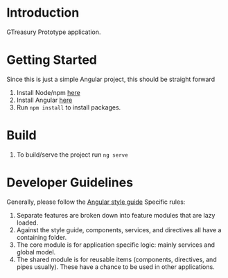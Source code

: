 # Introduction 
GTreasury Prototype application.

# Getting Started
Since this is just a simple Angular project, this should be straight forward
1.	Install Node/npm [here](https://nodejs.org/en/download/)
2.	Install Angular [here](https://angular.io/cli)
3.	Run `npm install` to install packages.

# Build
1.  To build/serve the project run `ng serve`

# Developer Guidelines
Generally, please follow the [Angular style guide](https://angular.io/guide/styleguide)
Specific rules:
1. Separate features are broken down into feature modules that are lazy loaded.
2. Against the style guide, components, services, and directives all have a containing folder.
3. The core module is for application specific logic: mainly services and global model.
4. The shared module is for reusable items (components, directives, and pipes usually).  These have a chance to be used in other applications.
